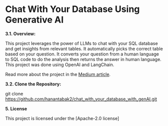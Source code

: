 <h1>Chat With Your Database Using Generative AI</h1>

**3.1. Overview:**

This project leverages the power of LLMs to chat with your SQL database and get insights from relevant tables. 
It automatically picks the correct table based on your question. 
It converts your question from a human language to SQL code to do the analysis then returns the answer in human language.
This project was done using OpenAI and LangChain.

Read more about the project in the [Medium article](https://medium.com/@hanan.tabak/chat-with-your-database-using-gen-ai-converting-english-to-sql-free-local-sample-database-is-ff2e7722bef7).



**3.2. Clone the Repository:**


git clone <https://github.com/hanantabak2/chat_with_your_database_with_genAI.git>


**5. License**

This project is licensed under the [Apache-2.0 license]
